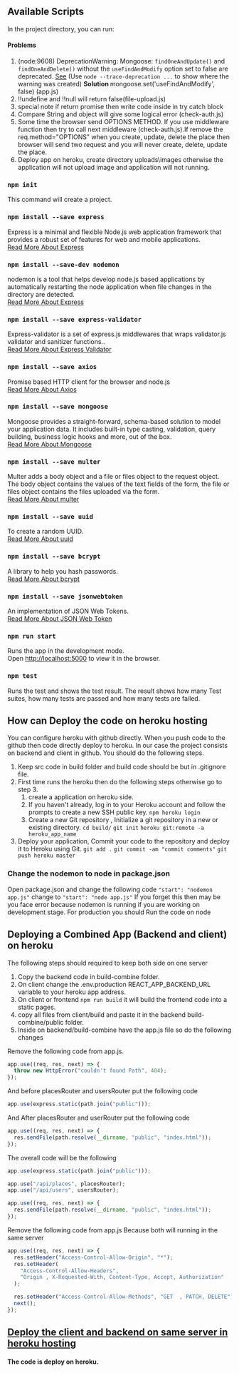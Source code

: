 ## Available Scripts

In the project directory, you can run:

#### Problems

1. (node:9608) DeprecationWarning: Mongoose: `findOneAndUpdate()` and `findOneAndDelete()` without the `useFindAndModify` option set to false are deprecated. [See](https://mongoosejs.com/docs/deprecations.html#findandmodify) (Use `node --trace-deprecation ...` to show where the warning was created) <strong> Solution </strong> mongoose.set('useFindAndModify', false) (app.js)
2. !!undefine and !!null will return false(file-upload.js)
3. special note if return promise then write code inside in try catch block
4. Compare String and object will give some logical error (check-auth.js)
5. Some time the browser send OPTIONS METHOD. If you use middleware function then try to call next middleware (check-auth.js).If remove the req.method="OPTIONS" when you create, update, delete the place then browser will send two request and you will never create, delete, update the place.
6. Deploy app on heroku, create directory uploads\images otherwise the application will not upload image and application will not running.

### `npm init`

This command will create a project.

### `npm install --save express`

Express is a minimal and flexible Node.js web application framework that provides a robust set of features for web and mobile applications.<br />
[Read More About Express](https://expressjs.com/)

### `npm install --save-dev nodemon`

nodemon is a tool that helps develop node.js based applications by automatically restarting the node application when file changes in the directory are detected.<br />
[Read More About Express](https://www.npmjs.com/package/nodemon/)

### `npm install --save express-validator`

Express-validator is a set of express.js middlewares that wraps validator.js validator and sanitizer functions..<br />
[Read More About Express Validator](https://express-validator.github.io/docs/)

### `npm install --save axios`

Promise based HTTP client for the browser and node.js <br />
[Read More About Axios](https://axios-http.com/)

### `npm install --save mongoose`

Mongoose provides a straight-forward, schema-based solution to model your application data. It includes built-in type casting, validation, query building, business logic hooks and more, out of the box. <br />
[Read More About Mongoose](https://mongoosejs.com/docs/guide.html)

### `npm install --save multer`

Multer adds a body object and a file or files object to the request object. The body object contains the values of the text fields of the form, the file or files object contains the files uploaded via the form. <br />
[Read More About multer](https://github.com/expressjs/multer)

### `npm install --save uuid`

To create a random UUID. <br />
[Read More About uuid](https://www.npmjs.com/package/uuid)

### `npm install --save bcrypt`

A library to help you hash passwords. <br />
[Read More About bcrypt](https://www.npmjs.com/package/bcrypt)

### `npm install --save jsonwebtoken`

An implementation of JSON Web Tokens. <br />
[Read More About JSON Web Token](https://www.npmjs.com/package/jsonwebtoken)

### `npm run start`

Runs the app in the development mode.<br />
Open [http://localhost:5000](http://localhost:5000) to view it in the browser.

### `npm test`

Runs the test and shows the test result. The result shows how many Test suites, how many tests are passed and how many tests are failed.<br />

## How can Deploy the code on heroku hosting

You can configure heroku with github directly. When you push code to the github then code directly deploy to heroku.
In our case the project consists on backend and client in github. You should do the following steps.

1. Keep src code in build folder and build code should be but in .gitignore file.
2. First time runs the heroku then do the following steps otherwise go to step 3.
   1. create a application on heroku side.
   2. If you haven't already, log in to your Heroku account and follow the prompts to create a new SSH public key. `npm heroku login`
   3. Create a new Git repository , Initialize a git repository in a new or existing directory.
      `cd build/`
      `git init`
      `heroku git:remote -a heroku_app_name`
3. Deploy your application, Commit your code to the repository and deploy it to Heroku using Git.
   `git add .`
   `git commit -am "commit comments"`
   `git push heroku master`

### Change the nodemon to node in package.json

Open package.json and change the following code
`"start": "nodemon app.js"` change to `"start": "node app.js"`
If you forget this then may be you face error because nodemon is running if you are working on development stage.
For production you should Run the code on node

## Deploying a Combined App (Backend and client) on heroku

The following steps should required to keep both side on one server

1. Copy the backend code in build-combine folder.
2. On client change the .env.production REACT_APP_BACKEND_URL variable to your heroku app address.
3. On client or frontend `npm run build` it will build the frontend code into a static pages.
4. copy all files from client/build and paste it in the backend build-combine/public folder.
5. Inside on backend/build-combine have the app.js file so do the following changes

Remove the following code from app.js.

```js
app.use((req, res, next) => {
  throw new HttpError("couldn't found Path", 404);
});
```

And before placesRouter and usersRouter put the following code

```js
app.use(express.static(path.join("public")));
```

And After placesRouter and userRouter put the following code

```js
app.use((req, res, next) => {
  res.sendFile(path.resolve(__dirname, "public", "index.html"));
});
```

The overall code will be the following

```js
app.use(express.static(path.join("public")));

app.use("/api/places", placesRouter);
app.use("/api/users", usersRouter);

app.use((req, res, next) => {
  res.sendFile(path.resolve(__dirname, "public", "index.html"));
});
```

Remove the following code from app.js Because both will running in the same server

```js
app.use((req, res, next) => {
  res.setHeader("Access-Control-Allow-Origin", "*");
  res.setHeader(
    "Access-Control-Allow-Headers",
    "Origin , X-Requested-With, Content-Type, Accept, Authorization"
  );

  res.setHeader("Access-Control-Allow-Methods", "GET  , PATCH, DELETE");
  next();
});
```

## [Deploy the client and backend on same server in heroku hosting](#how-can-deploy-the-code-on-heroku-hosting)

#### The code is deploy on heroku.
